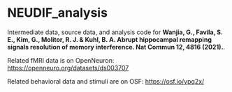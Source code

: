 # NEUDIF_analysis

Intermediate data, source data, and analysis code for **Wanjia, G., Favila, S. E., Kim, G., Molitor, R. J. & Kuhl, B. A. Abrupt hippocampal remapping signals resolution of memory interference. Nat Commun 12, 4816 (2021).**.

Related fMRI data is on OpenNeuron: https://openneuro.org/datasets/ds003707

Related behavioral data and stimuli are on OSF: https://osf.io/vpq2x/
